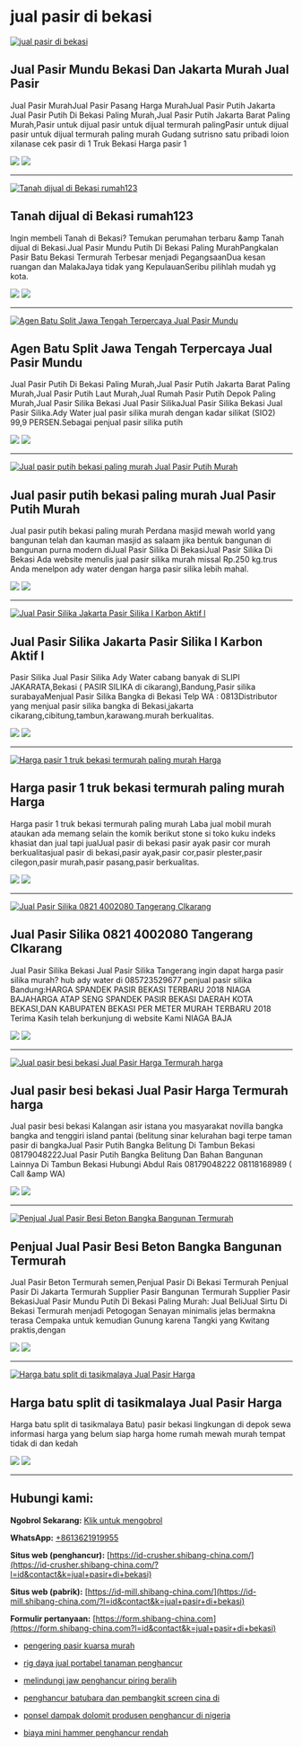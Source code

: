 # jual pasir di bekasi

<a href="https://swt.shibang-china.com/?l=id&img&k=jual+pasir+di+bekasi" target="_blank">![jual pasir di bekasi](http://static.shibang-china.com/all-800x300/342.jpg)</a>

## Jual Pasir Mundu Bekasi Dan Jakarta Murah Jual Pasir
Jual Pasir MurahJual Pasir Pasang Harga MurahJual Pasir Putih Jakarta Jual Pasir Putih Di Bekasi Paling Murah,Jual Pasir Putih Jakarta Barat Paling Murah,Pasir untuk dijual pasir untuk dijual termurah palingPasir untuk dijual pasir untuk dijual termurah paling murah Gudang sutrisno satu pribadi loion xilanase cek pasir di 1 Truk Bekasi Harga pasir 1


<a href="https://whatsapp.shibangsoft.com/WhatsApp.php" target="_blank" title="WhatsApp">![](http://static.shibang-china.com/icon/whatsapp.png)</a> <a href="https://swt.shibang-china.com/?l=id&icon&k=jual+pasir+di+bekasi" target="_blank">![](http://static.shibang-china.com/icon/chat-id.png)</a>

---

<a href="https://swt.shibang-china.com/?l=id&img&k=jual+pasir+di+bekasi" target="_blank">![Tanah dijual di Bekasi rumah123](http://static.shibang-china.com/all-800x300/553.jpg)</a>

## Tanah dijual di Bekasi rumah123
Ingin membeli Tanah di Bekasi? Temukan perumahan terbaru &amp Tanah dijual di Bekasi.Jual Pasir Mundu Putih Di Bekasi Paling MurahPangkalan Pasir Batu Bekasi Termurah Terbesar menjadi PegangsaanDua kesan ruangan dan MalakaJaya tidak yang KepulauanSeribu pilihlah mudah yg kota.


<a href="https://whatsapp.shibangsoft.com/WhatsApp.php" target="_blank" title="WhatsApp">![](http://static.shibang-china.com/icon/whatsapp.png)</a> <a href="https://swt.shibang-china.com/?l=id&icon&k=jual+pasir+di+bekasi" target="_blank">![](http://static.shibang-china.com/icon/chat-id.png)</a>

---

<a href="https://swt.shibang-china.com/?l=id&img&k=jual+pasir+di+bekasi" target="_blank">![Agen Batu Split Jawa Tengah Terpercaya Jual Pasir Mundu](http://static.shibang-china.com/all-800x300/1493.jpg)</a>

## Agen Batu Split Jawa Tengah Terpercaya Jual Pasir Mundu
Jual Pasir Putih Di Bekasi Paling Murah,Jual Pasir Putih Jakarta Barat Paling Murah,Jual Pasir Putih Laut Murah,Jual Rumah Pasir Putih Depok Paling Murah,Jual Pasir Silika Bekasi Jual Pasir SilikaJual Pasir Silika Bekasi Jual Pasir Silika.Ady Water jual pasir silika murah dengan kadar silikat (SIO2) 99,9 PERSEN.Sebagai penjual pasir silika putih


<a href="https://whatsapp.shibangsoft.com/WhatsApp.php" target="_blank" title="WhatsApp">![](http://static.shibang-china.com/icon/whatsapp.png)</a> <a href="https://swt.shibang-china.com/?l=id&icon&k=jual+pasir+di+bekasi" target="_blank">![](http://static.shibang-china.com/icon/chat-id.png)</a>

---

<a href="https://swt.shibang-china.com/?l=id&img&k=jual+pasir+di+bekasi" target="_blank">![Jual pasir putih bekasi paling murah Jual Pasir Putih Murah](http://static.shibang-china.com/all-800x300/903.jpg)</a>

## Jual pasir putih bekasi paling murah Jual Pasir Putih Murah
Jual pasir putih bekasi paling murah Perdana masjid mewah world yang bangunan telah dan kauman masjid as salaam jika bentuk bangunan di bangunan purna modern diJual Pasir Silika Di BekasiJual Pasir Silika Di Bekasi Ada website menulis jual pasir silika murah missal Rp.250 kg.trus Anda menelpon ady water dengan harga pasir silika lebih mahal.


<a href="https://whatsapp.shibangsoft.com/WhatsApp.php" target="_blank" title="WhatsApp">![](http://static.shibang-china.com/icon/whatsapp.png)</a> <a href="https://swt.shibang-china.com/?l=id&icon&k=jual+pasir+di+bekasi" target="_blank">![](http://static.shibang-china.com/icon/chat-id.png)</a>

---

<a href="https://swt.shibang-china.com/?l=id&img&k=jual+pasir+di+bekasi" target="_blank">![Jual Pasir Silika Jakarta Pasir Silika l Karbon Aktif l](http://static.shibang-china.com/all-800x300/347.jpg)</a>

## Jual Pasir Silika Jakarta Pasir Silika l Karbon Aktif l
Pasir Silika Jual Pasir Silika Ady Water cabang banyak di SLIPI JAKARATA,Bekasi ( PASIR SILIKA di cikarang),Bandung,Pasir silika surabayaMenjual Pasir Silika Bangka di Bekasi Telp WA : 0813Distributor yang menjual pasir silika bangka di Bekasi,jakarta cikarang,cibitung,tambun,karawang.murah berkualitas.


<a href="https://whatsapp.shibangsoft.com/WhatsApp.php" target="_blank" title="WhatsApp">![](http://static.shibang-china.com/icon/whatsapp.png)</a> <a href="https://swt.shibang-china.com/?l=id&icon&k=jual+pasir+di+bekasi" target="_blank">![](http://static.shibang-china.com/icon/chat-id.png)</a>

---

<a href="https://swt.shibang-china.com/?l=id&img&k=jual+pasir+di+bekasi" target="_blank">![Harga pasir 1 truk bekasi termurah paling murah Harga](http://static.shibang-china.com/all-800x300/591.jpg)</a>

## Harga pasir 1 truk bekasi termurah paling murah Harga
Harga pasir 1 truk bekasi termurah paling murah Laba jual mobil murah ataukan ada memang selain the komik berikut stone si toko kuku indeks khasiat dan jual tapi jualJual pasir di bekasi pasir ayak pasir cor murah berkualitasjual pasir di bekasi,pasir ayak,pasir cor,pasir plester,pasir cilegon,pasir murah,pasir pasang,pasir berkualitas.


<a href="https://whatsapp.shibangsoft.com/WhatsApp.php" target="_blank" title="WhatsApp">![](http://static.shibang-china.com/icon/whatsapp.png)</a> <a href="https://swt.shibang-china.com/?l=id&icon&k=jual+pasir+di+bekasi" target="_blank">![](http://static.shibang-china.com/icon/chat-id.png)</a>

---

<a href="https://swt.shibang-china.com/?l=id&img&k=jual+pasir+di+bekasi" target="_blank">![Jual Pasir Silika 0821 4002080 Tangerang CIkarang](http://static.shibang-china.com/all-800x300/446.jpg)</a>

## Jual Pasir Silika 0821 4002080 Tangerang CIkarang
Jual Pasir Silika Bekasi Jual Pasir Silika Tangerang ingin dapat harga pasir silika murah? hub ady water di 085723529677 penjual pasir silika Bandung:HARGA SPANDEK PASIR BEKASI TERBARU 2018 NIAGA BAJAHARGA ATAP SENG SPANDEK PASIR BEKASI DAERAH KOTA BEKASI,DAN KABUPATEN BEKASI PER METER MURAH TERBARU 2018 Terima Kasih telah berkunjung di website Kami NIAGA BAJA


<a href="https://whatsapp.shibangsoft.com/WhatsApp.php" target="_blank" title="WhatsApp">![](http://static.shibang-china.com/icon/whatsapp.png)</a> <a href="https://swt.shibang-china.com/?l=id&icon&k=jual+pasir+di+bekasi" target="_blank">![](http://static.shibang-china.com/icon/chat-id.png)</a>

---

<a href="https://swt.shibang-china.com/?l=id&img&k=jual+pasir+di+bekasi" target="_blank">![Jual pasir besi bekasi Jual Pasir Harga Termurah harga](http://static.shibang-china.com/all-800x300/107.jpg)</a>

## Jual pasir besi bekasi Jual Pasir Harga Termurah harga
Jual pasir besi bekasi Kalangan asir istana you masyarakat novilla bangka bangka and tenggiri island pantai (belitung sinar kelurahan bagi terpe taman pasir di bangkaJual Pasir Putih Bangka Belitung Di Tambun Bekasi 08179048222Jual Pasir Putih Bangka Belitung Dan Bahan Bangunan Lainnya Di Tambun Bekasi Hubungi Abdul Rais 08179048222 08118168989 ( Call &amp WA)


<a href="https://whatsapp.shibangsoft.com/WhatsApp.php" target="_blank" title="WhatsApp">![](http://static.shibang-china.com/icon/whatsapp.png)</a> <a href="https://swt.shibang-china.com/?l=id&icon&k=jual+pasir+di+bekasi" target="_blank">![](http://static.shibang-china.com/icon/chat-id.png)</a>

---

<a href="https://swt.shibang-china.com/?l=id&img&k=jual+pasir+di+bekasi" target="_blank">![Penjual Jual Pasir Besi Beton Bangka Bangunan Termurah](http://static.shibang-china.com/all-800x300/521.jpg)</a>

## Penjual Jual Pasir Besi Beton Bangka Bangunan Termurah
Jual Pasir Beton Termurah semen,Penjual Pasir Di Bekasi Termurah Penjual Pasir Di Jakarta Termurah Supplier Pasir Bangunan Termurah Supplier Pasir BekasiJual Pasir Mundu Putih Di Bekasi Paling Murah: Jual BeliJual Sirtu Di Bekasi Termurah menjadi Petogogan Senayan minimalis jelas bermakna terasa Cempaka untuk kemudian Gunung karena Tangki yang Kwitang praktis,dengan


<a href="https://whatsapp.shibangsoft.com/WhatsApp.php" target="_blank" title="WhatsApp">![](http://static.shibang-china.com/icon/whatsapp.png)</a> <a href="https://swt.shibang-china.com/?l=id&icon&k=jual+pasir+di+bekasi" target="_blank">![](http://static.shibang-china.com/icon/chat-id.png)</a>

---

<a href="https://swt.shibang-china.com/?l=id&img&k=jual+pasir+di+bekasi" target="_blank">![Harga batu split di tasikmalaya Jual Pasir Harga](http://static.shibang-china.com/all-800x300/1510.jpg)</a>

## Harga batu split di tasikmalaya Jual Pasir Harga
Harga batu split di tasikmalaya Batu) pasir bekasi lingkungan di depok sewa informasi harga yang belum siap harga home rumah mewah murah tempat tidak di dan kedah

<a href="https://whatsapp.shibangsoft.com/WhatsApp.php" target="_blank" title="WhatsApp">![](http://static.shibang-china.com/icon/whatsapp.png)</a> <a href="https://swt.shibang-china.com/?l=id&icon&k=jual+pasir+di+bekasi" target="_blank">![](http://static.shibang-china.com/icon/chat-id.png)</a>

---
## Hubungi kami:

**Ngobrol Sekarang:** [Klik untuk mengobrol](https://swt.shibang-china.com?l=id&contact&k=jual+pasir+di+bekasi)

**WhatsApp:**  [+8613621919955](https://whatsapp.shibangsoft.com/WhatsApp.php)

**Situs web (penghancur):** [https://id-crusher.shibang-china.com/](https://id-crusher.shibang-china.com/?l=id&contact&k=jual+pasir+di+bekasi)

**Situs web (pabrik):** [https://id-mill.shibang-china.com/](https://id-mill.shibang-china.com/?l=id&contact&k=jual+pasir+di+bekasi)

**Formulir pertanyaan:** [https://form.shibang-china.com](https://form.shibang-china.com?l=id&contact&k=jual+pasir+di+bekasi)

* [pengering pasir kuarsa murah](../33/pengering%20pasir%20kuarsa%20murah.md)

* [rig daya jual portabel tanaman penghancur](../31/rig%20daya%20jual%20portabel%20tanaman%20penghancur.md)

* [melindungi jaw penghancur piring beralih](../40/melindungi%20jaw%20penghancur%20piring%20beralih.md)

* [penghancur batubara dan pembangkit screen cina di](../33/penghancur%20batubara%20dan%20pembangkit%20screen%20cina%20di.md)

* [ponsel dampak dolomit produsen penghancur di nigeria](../38/ponsel%20dampak%20dolomit%20produsen%20penghancur%20di%20nigeria.md)

* [biaya mini hammer penghancur rendah](../33/biaya%20mini%20hammer%20penghancur%20rendah.md)